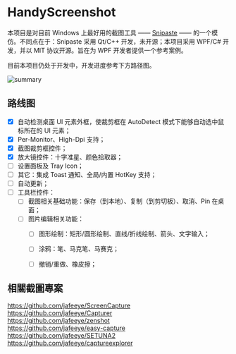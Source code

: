 # HandyScreenshot

本项目是对目前 Windows 上最好用的截图工具 —— [Snipaste](https://www.snipaste.com/) —— 的一个模仿。不同点在于：Snipaste 采用 Qt/C++ 开发，未开源；本项目采用 WPF/C# 开发，并以 MIT 协议开源。旨在为 WPF 开发者提供一个参考案例。

目前本项目仍处于开发中，开发进度参考下方路径图。

![summary](images/summary.png)

## 路线图

* [x] 自动检测桌面 UI 元素外框，使裁剪框在 AutoDetect 模式下能够自动选中鼠标所在的 UI 元素；
* [x] Per-Monitor、High-Dpi 支持；
* [x] 截图裁剪框控件；
* [x] 放大镜控件：十字准星、颜色拾取器；
* [ ] 设置面板及 Tray Icon；
* [ ] 其它：集成 Toast 通知、全局/内置 HotKey 支持；
* [ ] 自动更新；
* [ ] 工具栏控件：
  * [ ] 截图相关基础功能：保存（到本地）、复制（到剪切板）、取消、Pin 在桌面；
  * [ ] 图片编辑相关功能：
    * [ ] 图形绘制：矩形/圆形绘制、直线/折线绘制、箭头、文字输入；
    * [ ] 涂鸦：笔、马克笔、马赛克；
    * [ ] 撤销/重做、橡皮擦；


## 相關截圖專案
https://github.com/jafeeye/ScreenCapture  
https://github.com/jafeeye/Capturer  
https://github.com/jafeeye/zenshot  
https://github.com/jafeeye/easy-capture  
https://github.com/jafeeye/SETUNA2  
https://github.com/jafeeye/captureexplorer  

